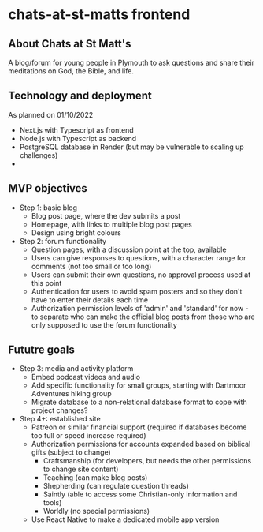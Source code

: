 # chats-at-st-matts frontend

## About Chats at St Matt's
A blog/forum for young people in Plymouth to ask questions and share their meditations on God, the Bible, and life.

## Technology and deployment
As planned on 01/10/2022
- Next.js with Typescript as frontend
- Node.js with Typescript as backend
- PostgreSQL database in Render (but may be vulnerable to scaling up challenges)
- 

## MVP objectives
- Step 1: basic blog
  - Blog post page, where the dev submits a post
  - Homepage, with links to multiple blog post pages
  - Design using bright colours
- Step 2: forum functionality
  - Question pages, with a discussion point at the top, available
  - Users can give responses to questions, with a character range for comments (not too small or too long)
  - Users can submit their own questions, no approval process used at this point
  - Authentication for users to avoid spam posters and so they don't have to enter their details each time
  - Authorization permission levels of 'admin' and 'standard' for now - to separate who can make the official blog posts from those who are only supposed to use the forum functionality

## Fututre goals
- Step 3: media and activity platform
  - Embed podcast videos and audio
  - Add specific functionality for small groups, starting with Dartmoor Adventures hiking group
  - Migrate database to a non-relational database format to cope with project changes?
- Step 4+: established site
  - Patreon or similar financial support (required if databases become too full or speed increase required)
  - Authorization permissions for accounts expanded based on biblical gifts (subject to change)
    - Craftsmanship (for developers, but needs the other permissions to change site content)
    - Teaching (can make blog posts)
    - Shepherding (can regulate question threads)
    - Saintly (able to access some Christian-only information and tools)
    - Worldly (no special permissions)
  - Use React Native to make a dedicated mobile app version

